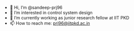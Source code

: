 - 👋 Hi, I’m @sandeep-prj96
- 👀 I’m interested in control system design
- 🌱 I’m currently working as junior research fellow at IIT PKD
- 📫 How to reach me: prj96@iitpkd.ac.in

<!---
sandeep-prj96/sandeep-prj96 is a ✨ special ✨ repository because its `README.md` (this file) appears on your GitHub profile.
You can click the Preview link to take a look at your changes.
--->
